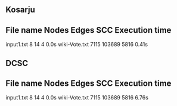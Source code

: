 Kosarju
-------

File name       Nodes       Edges       SCC     Execution time  
-------------------------------------------------------------------
input1.txt      8           14          4       0.0s
wiki-Vote.txt   7115        103689      5816    0.41s





DCSC
----

File name       Nodes       Edges       SCC     Execution time  
-------------------------------------------------------------------
input1.txt      8           14          4       0.0s
wiki-Vote.txt   7115        103689      5816    6.76s